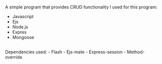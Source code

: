 A simple program that provides CRUD functionality 
I used for this program:
- Javascript
- Ejs
- Node.js
- Expres
- Mongoose
<br>
Dependencies used:
- Flash
- Ejs-mate 
- Express-session
- Method-override
